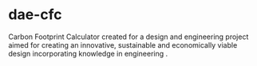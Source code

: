 # dae-cfc
Carbon Footprint Calculator created for a design and engineering project aimed for creating an innovative, sustainable and economically viable design incorporating knowledge in engineering .
